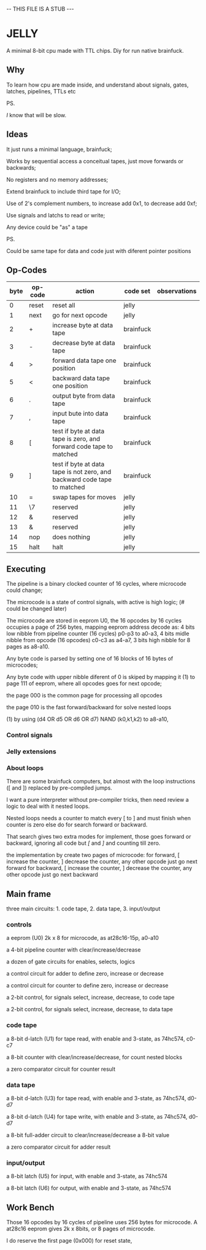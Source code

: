 -- THIS FILE IS A STUB ---

# JELLY

A minimal 8-bit cpu made with TTL chips. Diy for run native brainfuck.

## Why

To learn how cpu are made inside, and understand about signals, gates, latches, pipelines, TTLs etc

PS.

_I_ know that will be slow.

## Ideas

It just runs a minimal language, brainfuck;

Works by sequential access a conceitual tapes, just move forwards or backwards;

No registers and no memory addresses;

Extend brainfuck to include third tape for I/O;

Use of 2's complement numbers, to increase add 0x1, to decrease add 0xf;

Use signals and latchs to read or write;

Any device could be "as" a tape

PS.

Could be same tape for data and code just with diferent pointer positions

## Op-Codes

| byte | op-code | action | code set | observations |
| --- | --- | --- | --- | --- |
| 0 | reset | reset all | jelly | |
| 1 | next | go for next opcode | jelly | |
| 2 | \+ | increase byte at data tape | brainfuck | |
| 3 | \- | decrease byte at data tape | brainfuck | |
| 4 | \> | forward data tape one position | brainfuck | |
| 5 | \< | backward data tape one position | brainfuck | |
| 6 | \. | output byte from data tape | brainfuck | |
| 7 | \, | input bute into data tape | brainfuck | |
| 8 | \[ | test if byte at data tape is zero, and forward code tape to matched | brainfuck | |
| 9 | \] | test if byte at data tape is not zero, and backward code tape to matched | brainfuck | |
| 10 | \= | swap tapes for moves | jelly | |
| 11 | \7 | reserved | jelly | |
| 12 | \& | reserved | jelly | |
| 13 | \& | reserved | jelly | |
| 14 | nop  | does nothing | jelly | |
| 15 | halt | halt | jelly | |
  
## Executing

The pipeline is a binary clocked counter of 16 cycles, where microcode could change;

The microcode is a state of control signals, with active is high logic; (# could be changed later) 

The microcode are stored in eeprom U0, the 16 opcodes by 16 cycles occupies a page of 256 bytes, mapping eeprom address decode as: 4 bits low nibble from pipeline counter (16 cycles) p0-p3 to a0-a3, 4 bits midle nibble from opcode (16 opcodes) c0-c3 as a4-a7, 3 bits high nibble for 8 pages as a8-a10.

Any byte code is parsed by setting one of 16 blocks of 16 bytes of microcodes;

Any byte code with upper nibble diferent of 0 is skiped by mapping it (1) to page 111 of eeprom, where all opcodes goes for next opcode;

the page 000 is the common page for processing all opcodes

the page 010 is the fast forward/backward for solve nested loops

(1) by using (d4 OR d5 OR d6 OR d7) NAND (k0,k1,k2) to a8-a10,

### Control signals

### Jelly extensions

### About loops

There are some brainfuck computers, but almost with the loop instructions (\[ and \]) replaced by pre-compiled jumps. 

I want a pure interpreter without pre-compiler tricks, then need review a logic to deal with it nested loops.

Nested loops needs a counter to match every \[ to \]  and  must finish when counter is zero else  do for search forward or backward.

That search gives two extra modes for implement, those goes forward or backward, ignoring all code but *\[* and *\]* and counting till zero.

the implementation by create two pages of microcode:
        for forward, \[ increase the counter, \] decrease the counter, any other opcode just go next forward
        for backward, \[ increase the counter, \] decrease the counter, any other opcode just go next backward
        
## Main frame

three main circuits: 1. code tape, 2. data tape, 3. input/output

### controls

a eeprom (U0) 2k x 8 for microcode, as at28c16-15p, a0-a10

a 4-bit pipeline counter with clear/increase/decrease
        
a dozen of gate circuits for enables, selects, logics

a control circuit for adder to define zero, increase or decrease

a control circuit for counter to define zero, increase or decrease

a 2-bit control, for signals select, increase, decrease, to code tape

a 2-bit control, for signals select, increase, decrease, to data tape

### code tape

a 8-bit d-latch (U1) for tape read, with enable and 3-state, as 74hc574, c0-c7
 
a 8-bit counter with clear/increase/decrease, for count nested blocks

a zero comparator circuit for counter result

### data tape 

a 8-bit d-latch (U3) for tape read, with enable and 3-state, as 74hc574, d0-d7

a 8-bit d-latch (U4) for tape write, with enable and 3-state, as 74hc574, d0-d7

a 8-bit full-adder circuit to clear/increase/decrease a 8-bit value

a zero comparator circuit for adder result

### input/output

a 8-bit latch (U5) for input, with enable and 3-state, as 74hc574

a 8-bit latch (U6) for output, with enable and 3-state, as 74hc574

## Work Bench

Those 16 opcodes by 16 cycles of pipeline uses 256 bytes for microcode. A at28c16 eeprom gives 2k x 8bits, or 8 pages of microcode.

I do reserve the first page (0x000) for reset state, 




